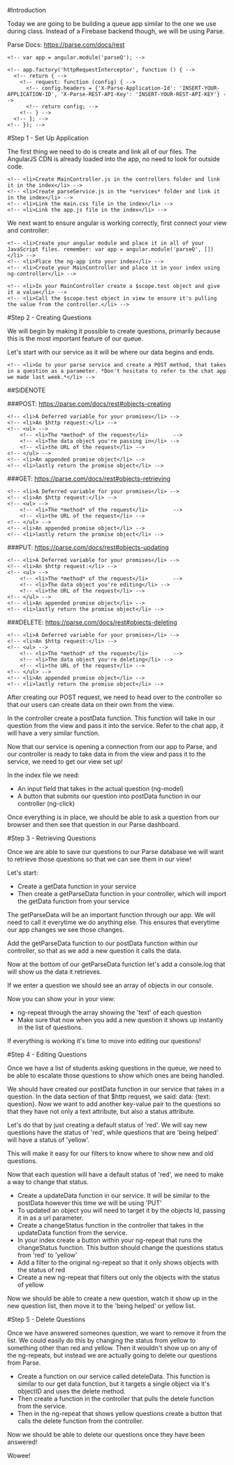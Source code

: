 #Introduction

Today we are going to be building a queue app similar to the one we use during class. Instead of a Firebase backend though, we will be using Parse. 

<!-- Sign up for an account at Parse: http://parse.com -->

<!-- Then once logged into Parse, create a new app. After the app is created you will be shown your API keys. Don't leave this page until you have set up your keys.  -->

<!-- Throughout this project, don't hesitate to check out the Parse API documentation. Being able to get answers from someone's documentation is an important skill.  -->

Parse Docs: https://parse.com/docs/rest

<!-- To do that create a file in your js folder called 'defaultHeaders.js'. Then copy your Application id and REST API key into the following code: -->

<!-- ````javascript -->
	<!-- var app = angular.module('parseQ'); -->
<!--  -->
	<!-- app.factory('httpRequestInterceptor', function () { -->
	  <!-- return { -->
	    <!-- request: function (config) { -->
	      <!-- config.headers = {'X-Parse-Application-Id': 'INSERT-YOUR-APPLICATION-ID', 'X-Parse-REST-API-Key': 'INSERT-YOUR-REST-API-KEY'} -->
	      <!-- return config; -->
	    <!-- } -->
	  <!-- }; -->
	<!-- }); -->
<!-- ```` -->


<!-- Parse is good because it encourages us to create a RESTful API. We will learn how to make the 4 HTTP requests with AngularJS:

<ul>
	<li>GET - retrieve data</li>
	<li>POST - create data</li>
	<li>PUT - edit data</li>
	<li>DELETE - delete data</li>
</ul> -->

#Step 1 - Set Up Application

The first thing we need to do is create and link all of our files. The AngularJS CDN is already loaded into the app, no need to look for outside code.

<!-- <ul> -->
	<!-- <li>Create MainController.js in the controllers folder and link it in the index</li> -->
	<!-- <li>Create parseService.js in the *services* folder and link it in the index</li> -->
	<!-- <li>Link the main.css file in the index</li> -->
	<!-- <li>Link the app.js file in the index</li> -->
<!-- </ul> -->

We next want to ensure angular is working correctly, first connect your view and controller: 

<!-- <ul> -->
	<!-- <li>Create your angular module and place it in all of your JavaScript files. remember: var app = angular.module('parseQ', [])</li> -->
	<!-- <li>Place the ng-app into your index</li> -->
	<!-- <li>Create your MainController and place it in your index using ng-controller</li> -->
<!-- </ul> -->

<!-- Then, create a test: -->

<!-- <ul> -->
	<!-- <li>In your MainController create a $scope.test object and give it a value</li> -->
	<!-- <li>Call the $scope.test object in view to ensure it's pulling the value from the controller.</li> -->
<!-- </ul> -->

#Step 2 - Creating Questions

We will begin by making it possible to create questions, primarily because this is the most important feature of our queue. 

Let's start with our service as it will be where our data begins and ends. 

<!-- <ul> -->
	<!-- <li>Go to your parse service and create a POST method, that takes in a question as a parameter. *Don't hesitate to refer to the chat app we made last week.*</li> -->
<!-- </ul> -->

##SIDENOTE

<!-- As a reminder, here is the anatomy of a POST GET PUT and DELETE request in AngularJS: -->

###POST: https://parse.com/docs/rest#objects-creating

<!-- <ul> -->
	<!-- <li>A Deferred variable for your promises</li> -->
	<!-- <li>An $http request:</li> -->
	<!-- <ul> -->
		<!-- <li>The *method* of the request</li>		 -->
		<!-- <li>The data object you're passing in</li> -->
		<!-- <li>the URL of the request</li> -->
	<!-- </ul> -->
	<!-- <li>An appended promise object</li> -->
	<!-- <li>lastly return the promise object</li> -->
<!-- </ul> -->

###GET: https://parse.com/docs/rest#objects-retrieving

<!-- <ul> -->
	<!-- <li>A Deferred variable for your promises</li> -->
	<!-- <li>An $http request:</li> -->
	<!-- <ul> -->
		<!-- <li>The *method* of the request</li>		 -->
		<!-- <li>the URL of the request</li> -->
	<!-- </ul> -->
	<!-- <li>An appended promise object</li> -->
	<!-- <li>lastly return the promise object</li> -->
<!-- </ul> -->

###PUT: https://parse.com/docs/rest#objects-updating

<!-- <ul> -->
	<!-- <li>A Deferred variable for your promises</li> -->
	<!-- <li>An $http request:</li> -->
	<!-- <ul> -->
		<!-- <li>The *method* of the request</li>		 -->
		<!-- <li>The data object you're editing</li> -->
		<!-- <li>the URL of the request</li> -->
	<!-- </ul> -->
	<!-- <li>An appended promise object</li> -->
	<!-- <li>lastly return the promise object</li> -->
<!-- </ul> -->

###DELETE: https://parse.com/docs/rest#objects-deleting

<!-- <ul> -->
	<!-- <li>A Deferred variable for your promises</li> -->
	<!-- <li>An $http request:</li> -->
	<!-- <ul> -->
		<!-- <li>The *method* of the request</li>		 -->
		<!-- <li>The data object you're deleting</li> -->
		<!-- <li>the URL of the request</li> -->
	<!-- </ul> -->
	<!-- <li>An appended promise object</li> -->
	<!-- <li>lastly return the promise object</li> -->
<!-- </ul> -->

<!-- <hr> -->

After creating our POST request, we need to head over to the controller so that our users can create data on their own from the view. 

In the controller create a postData function. This function will take in our question from the view and pass it into the service. Refer to the chat app, it will have a very similar function.

Now that our service is opening a connection from our app to Parse, and our controller is ready to take data in from the view and pass it to the service, we need to get our view set up!

In the index file we need: 

<ul>
	<li>An input field that takes in the actual question (ng-model)</li>
	<li>A button that submits our question into postData function in our controller (ng-click) </li>
</ul>

Once everything is in place, we should be able to ask a question from our browser and then see that question in our Parse dashboard. 

#Step 3 - Retrieving Questions

Once we are able to save our questions to our Parse database we will want to retrieve those questions so that we can see them in our view! 

Let's start:

<ul>
	<li>Create a getData function in your service</li>
	<li>Then create a getParseData function in your controller, which will import the getData function from your service</li>
</ul>

The getParseData will be an important function through our app. We will need to call it everytime we do anything else. This ensures that everytime our app changes we see those changes. 

Add the getParseData function to our postData function within our controller, so that as we add a new question it calls the data.

Now at the bottom of our getParseData function let's add a console.log that will show us the data it retrieves. 

If we enter a question we should see an array of objects in our console. 

Now you can show your in your view:

<ul>
	<li>ng-repeat through the array showing the 'text' of each question</li>
	<li>Make sure that now when you add a new question it shows up instantly in the list of questions.</li>
</ul>

If everything is working it's time to move into editing our questions!

#Step 4 - Editing Questions

Once we have a list of students asking questions in the queue, we need to be able to escalate those questions to show which ones are being handled. 

We should have created our postData function in our service that takes in a question. In the data section of that $http request, we said: data: {text: question}. Now we want to add another key-value pair to the questions so that they have not only a text attribute, but also a status attribute. 

Let's do that by just creating a default status of 'red'. We will say new questions have the status of 'red', while questions that are 'being helped' will have a status of 'yellow'. 

This will make it easy for our filters to know where to show new and old questions.

Now that each question will have a default status of 'red', we need to make a way to change that status. 

<ul>
	<li>Create a updateData function in our service. It will be similar to the postData however this time we will be using 'PUT' </li>
	<li>To updated an object you will need to target it by the objects Id, passing it in as a url parameter.</li>
	<li>Create a changeStatus function in the controller that takes in the updateData function from the service. </li>
	<li>In your index create a button within your ng-repeat that runs the changeStatus function. This button should change the questions status from 'red' to 'yellow'</li>
	<li>Add a filter to the original ng-repeat so that it only shows objects with the status of red</li>
	<li>Create a new ng-repeat that filters out only the objects with the status of yellow</li>
</ul>

Now we should be able to create a new question, watch it show up in the new question list, then move it to the 'being helped' or yellow list.

#Step 5 - Delete Questions

Once we have answered someones question, we want to remove it from the list. We could easily do this by changing the status from yellow to something other than red and yellow. Then it wouldn't show up on any of the ng-repeats, but instead we are actually going to delete our questions from Parse. 

<ul>
	<li>Create a function on our service called deteleData. This function is similar to our get data function, but it targets a single object via it's objectID and uses the delete method.</li>
	<li>Then create a function in the controller that pulls the detele function from the service.</li>
	<li>Then in the ng-repeat that shows yellow questions create a button that calls the delete function from the controller.</li>
</ul>

Now we should be able to delete our questions once they have been answered! 

Wowee!















